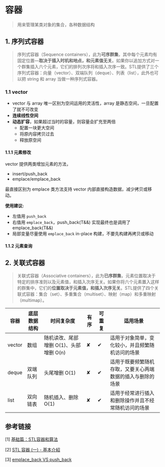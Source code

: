 # 容器

> 用来管理某类对象的集合，各种数据结构

## 1. 序列式容器

> 序列式容器（Sequence containers），此为**可序群集**，其中每个元素均有固定位置—**取决于插入时机和地点，和元素值无关**。如果你以追加方式对一个群集插入六个元素，它们的排列次序将和插入次序一致。STL提供了三个序列式容器：向量（vector）、双端队列（deque）、列表（list），此外也可以把 string 和 array 当做一种序列式容器。

### 1.1 vector

- vector 与 array 唯一区别为空间运用的灵活性，array 是静态空间，一旦配置了就不可改变
- **连续线性空间**
- **动态扩容**，如果超过当时的容量，则容量会扩充至两倍
  - 配置一块更大空间
  - 将原内容拷贝过去
  - 释放原空间

#### 1.1.1 元素修改

vector 提供两类增加元素的方法，

- insert/push_back
- emplace/emplace_back

最直接区别为 emplace 类方法支持 vector 内部直接构造数据，减少拷贝或移动。

**使用建议:**

- 左值用 `push_back`
- 右值用 `emplace_back`，push_back(T&&) 实现最终也是调用了 emplace_back(T&&)
- 局部变量尽量使用 `emplace_back` in-place 构建，不要先构建再拷贝或移动

#### 1.1.2 元素查询



## 2. 关联式容器

> 关联式容器（Associative containers），此为**已序群集**，元素位置取决于特定的排序准则以及元素值，和插入次序无关。如果你将六个元素置入这样的群集中，它们的**位置取决于元素值，和插入次序无关**。STL提供了四个关联式容器：集合（set）、多重集合（multiset）、映射（map）和多重映射（multimap）。



| 容器   | 底层数据结构 | 时间复杂度                             | 有序 | 可重复 | 适用场景                                                   |
| ------ | ------------ | -------------------------------------- | ---- | ------ | ---------------------------------------------------------- |
| vector | 数组         | 随机读改、尾部增删 O(1)、头部增删 O(n) | ✘    | ✔      | 适用于对象简单，变化较小，并且频繁随机访问的场景           |
| deque  | 双端队列     | 头尾增删 O(1)                          | ✘    | ✔      | 适用于既要频繁随机存取，又要关心两端数据的插入与删除的场景 |
| list   | 双向链表     | 随机插入、删除 O(1)                    | ✘    | ✔      | 适用于经常进行插入和删除操作并且不经常随机访问的场景       |

## 参考链接

[1] [基础篇：STL容器和算法](https://zhuanlan.zhihu.com/p/158647883)

[2] [STL 容器 (一) - 基本介紹](https://jasonblog.github.io/note/c++/stl_rong_qi_4e0029_-_ji_ben_jie_shao.html)

[3] [emplace_back VS push_back](https://blog.csdn.net/u013834525/article/details/104047635)
